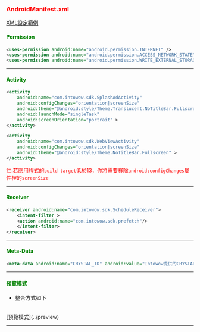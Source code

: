 ﻿﻿﻿<h3 id='androidmanifest' style='color:red'>AndroidManifest.xml</h3>

[XML設定範例][TAG-AndroidManifest]

<h4 id='Permission' style='color:green'>Permission</h4>

```xml
<uses-permission android:name="android.permission.INTERNET" />
<uses-permission android:name="android.permission.ACCESS_NETWORK_STATE" />
<uses-permission android:name="android.permission.WRITE_EXTERNAL_STORAGE" />
```

---------------------------------------

<h4 id='Activity' style='color:green'>Activity</h4>

```xml
<activity
	android:name="com.intowow.sdk.SplashAdActivity"
	android:configChanges="orientation|screenSize"
	android:theme="@android:style/Theme.Translucent.NoTitleBar.Fullscreen"
	android:launchMode="singleTask"
	android:screenOrientation="portrait" >
</activity>

<activity
    android:name="com.intowow.sdk.WebViewActivity"
    android:configChanges="orientation|screenSize"
    android:theme="@android:style/Theme.NoTitleBar.Fullscreen" >
</activity>
```

<span style="color:red">註:若應用程式的`build target`低於13，你將需要移除`android:configChanges`屬性裡的`screenSize`</span>

---------------------------------------

<h4 id='Receiver' style='color:green'>Receiver</h4>

```xml
<receiver android:name="com.intowow.sdk.ScheduleReceiver">
	<intent-filter >
	<action android:name="com.intowow.sdk.prefetch"/>
	</intent-filter>
</receiver>
```

---------------------------------------

<h4 id='meta-data' style='color:green'>Meta-Data</h4>

```xml
<meta-data android:name="CRYSTAL_ID" android:value="Intowow提供的CRYSTAL_ID" />
```

---------------------------------------

<h4 id='meta-data' style='color:green'>預覽模式</h4>

- 整合方式如下
<br/>
[預覽模式](../preview)

---------------------------------------

<br/>
<br/>

[TAG-AndroidManifest]:https://github.com/ddad-daniel/CrystalExpressSDK-CN-Demo/tree/master/AndroidManifest.xml "AndroidManifest.xml"
